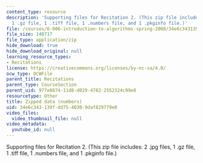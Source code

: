 ```yaml
---
content_type: resource
description: 'Supporting files for Recitation 2. (This zip file includes: 2 .jpg files,
  1 .gz file, 1 .tiff file, 1 .numbers file, and 1 .pkginfo file.)'
file: /courses/6-006-introduction-to-algorithms-spring-2008/34e6c343139fdd7540309daf829779e0_recitation02_data.zip
file_size: 148717
file_type: application/zip
hide_download: true
hide_download_original: null
learning_resource_types:
- Recitations
license: https://creativecommons.org/licenses/by-nc-sa/4.0/
ocw_type: OCWFile
parent_title: Recitations
parent_type: CourseSection
parent_uid: 977e8874-11d8-d029-4782-2552324c99e8
resourcetype: Other
title: Zipped data (numbers)
uid: 34e6c343-139f-dd75-4030-9daf829779e0
video_files:
  video_thumbnail_file: null
video_metadata:
  youtube_id: null
---
```

Supporting files for Recitation 2. (This zip file includes: 2 .jpg files, 1 .gz file, 1 .tiff file, 1 .numbers file, and 1 .pkginfo file.)